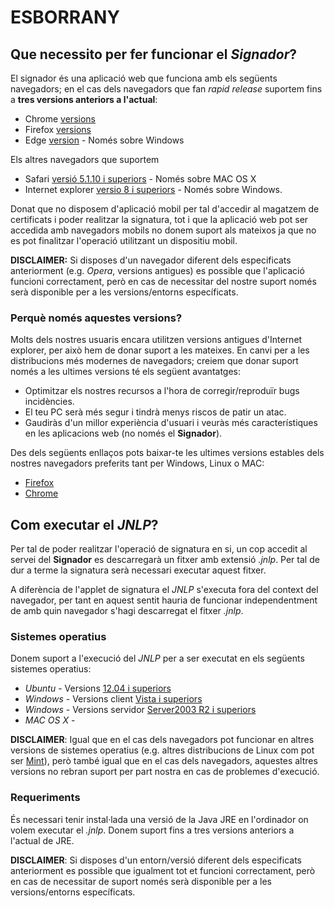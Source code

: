 <h1>ESBORRANY</h1>

<h2>Que necessito per fer funcionar el <i>Signador</i>?</h2>

El signador és una aplicació web que funciona amb els següents navegadors; en el cas dels navegadors que fan _rapid release_ suportem fins a **tres versions anteriors a l'actual**:
 
 - Chrome [versions](https://en.wikipedia.org/wiki/Google_Chrome_version_history)
 - Firefox [versions](https://en.wikipedia.org/wiki/Firefox_version_history#Release_history)
 - Edge [version](https://en.wikipedia.org/wiki/Microsoft_Edge#Release_history) - Només sobre Windows
 
Els altres navegadors que suportem 
 
 - Safari [versió 5.1.10 i superiors](https://en.wikipedia.org/wiki/Safari_version_history) - Només sobre MAC OS X
 - Internet explorer [versio 8 i superiors](https://en.wikipedia.org/wiki/Internet_Explorer_version_history#Release_history_for_desktop_Windows_OS_version) - Només sobre Windows.
 
Donat que no disposem d'aplicació mobil per tal d'accedir al magatzem de certificats i poder realitzar la signatura, tot i que la aplicació web pot ser accedida amb navegadors mobils no donem suport als mateixos ja que no es pot finalitzar l'operació utilitzant un dispositiu mobil.

**DISCLAIMER:** Si disposes d'un navegador diferent dels especificats anteriorment (e.g. *Opera*, versions antigues) es possible que l'aplicació funcioni correctament, però en cas de necessitar del nostre suport només serà disponible per a les versions/entorns específicats.

<h3>Perquè només aquestes versions?</h3>

Molts dels nostres usuaris encara utilitzen versions antigues d'Internet explorer, per això hem de donar suport a les mateixes. En canvi per a les distribucions més modernes de navegadors; creiem que donar suport només a les ultimes versions té els següent avantatges:

 - Optimitzar els nostres recursos a l'hora de corregir/reproduïr bugs incidències.
 - El teu PC serà més segur i tindrà menys riscos de patir un atac.
 - Gaudiràs d'un millor experiència d'usuari i veuràs més característiques en les aplicacions web (no només el **Signador**).
 
Des dels següents enllaços pots baixar-te les ultimes versions estables dels nostres navegadors preferits tant per Windows, Linux o MAC:
 
  - [Firefox](https://www.mozilla.org/ca/firefox/new/)
  - [Chrome](https://www.google.com/chrome/browser/desktop/index.html)

<h2>Com executar el <i>JNLP</i>?</h2>

Per tal de poder realitzar l'operació de signatura en si, un cop accedit al servei del **Signador** es descarregarà un fitxer amb extensió *.jnlp*. 
Per tal de dur a terme la signatura serà necessari executar aquest fitxer.

A diferència de l'applet de signatura el *JNLP* s'executa fora del context del navegador, per tant en aquest sentit hauria de funcionar independentment de amb quin navegador s'hagi descarregat el fitxer *.jnlp*.

<h3>Sistemes operatius</h3>

Donem suport a l'execució del *JNLP* per a ser executat en els següents sistemes operatius:

 - *Ubuntu* - Versions [12.04 i superiors](https://wiki.ubuntu.com/Releases) 
 - *Windows* - Versions client [Vista i superiors](https://en.wikipedia.org/wiki/List_of_Microsoft_Windows_versions#Client_versions)
 - *Windows* - Versions servidor [Server2003 R2 i superiors](https://en.wikipedia.org/wiki/List_of_Microsoft_Windows_versions#Server_versions)
 - *MAC OS X* - 
 
**DISCLAIMER**: Igual que en el cas dels navegadors pot funcionar en altres versions de sistemes operatius (e.g. altres distribucions de Linux com pot ser [Mint](https://www.linuxmint.com/)), però també igual que en el cas dels navegadors, aquestes altres versions no rebran suport per part nostra en cas de problemes d'execució.
 
<h3>Requeriments</h3>

És necessari tenir instal·lada una versió de la Java JRE en l'ordinador on volem executar el *.jnlp*. 
Donem suport fins a tres versions anteriors a l'actual de JRE.

**DISCLAIMER**: Si disposes d'un entorn/versió diferent dels especificats anteriorment es possible que igualment tot et funcioni correctament, però en cas de necessitar de suport només serà disponible per a les versions/entorns específicats.

